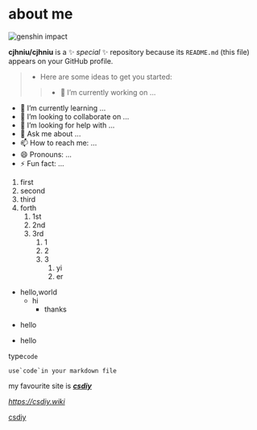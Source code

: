 # about me

![genshin impact](https://fastcdn.mihoyo.com/content-v2/hk4e/127038/18634b8bab800adde7dc5cbb96a7e4a4_8197895931003012112.jpg)

**cjhniu/cjhniu** is a ✨ _special_ ✨ repository because its `README.md` (this file) appears on your GitHub profile.

> - Here are some ideas to get you started:
>
>>- 🔭 I’m currently working on ...
- 🌱 I’m currently learning ...
- 👯 I’m looking to collaborate on ...
- 🤔 I’m looking for help with ...
- 💬 Ask me about ...
- 📫 How to reach me: ...
- 😄 Pronouns: ...
- ⚡ Fun fact: ...
1. first
1. second
5. third
6. forth
   1. 1st
   2. 2nd
   3. 3rd
      1. 1
      2. 2
      3. 3
         1. yi
         2. er
- hello,world
  - hi
    - thanks
+ hello
* hello
  
type`code`

``use`code`in your markdown file``

my favourite site is ***[csdiy](https://csdiy.wiki "the best")***

*<https://csdiy.wiki>*

[csdiy][1]

[1]: <https://csdiy.wiki>

